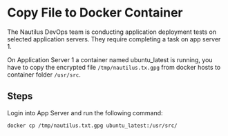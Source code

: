 # Copy File to Docker Container

The Nautilus DevOps team is conducting application deployment tests on selected application servers. They require completing a task on app server 1.

On Application Server 1 a container named ubuntu_latest is running, you have to copy the encrypted file `/tmp/nautilus.tx.gpg` from docker hosts to container folder `/usr/src`.

## Steps

Login into App Server and run the following command:

```sh
docker cp /tmp/nautilus.txt.gpg ubuntu_latest:/usr/src/
```
